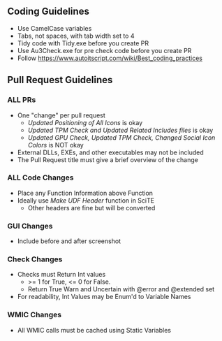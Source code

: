 ## Coding Guidelines

* Use CamelCase variables
* Tabs, not spaces, with tab width set to 4
* Tidy code with Tidy.exe before you create PR
* Use Au3Check.exe for pre check code before you create PR
* Follow https://www.autoitscript.com/wiki/Best_coding_practices

## Pull Request Guidelines

### ALL PRs
* One "change" per pull request
    * *Updated Positioning of All Icons* is okay
    * *Updated TPM Check and Updated Related Includes files* is okay
    * *Updated GPU Check, Updated TPM Check, Changed Social Icon Colors* is NOT okay
* External DLLs, EXEs, and other executables may not be included
* The Pull Request title must give a brief overview of the change

### ALL Code Changes
* Place any Function Information above Function
* Ideally use *Make UDF Header* function in SciTE
    * Other headers are fine but will be converted

### GUI Changes
* Include before and after screenshot

### Check Changes
* Checks must Return Int values
    * \>= 1 for True, <= 0 for False.
    * Return True Warn and Uncertain with @error and @extended set
* For readability, Int Values may be Enum'd to Variable Names

### WMIC Changes
* All WMIC calls must be cached using Static Variables

